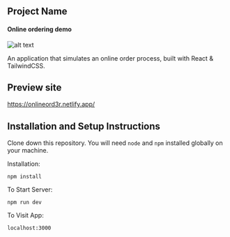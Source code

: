 ## Project Name 

#### Online ordering demo




![alt text]()


An application that simulates an online order process, built with React & TailwindCSS.

## Preview site
https://onlineord3r.netlify.app/





## Installation and Setup Instructions
 

Clone down this repository. You will need `node` and `npm` installed globally on your machine.  

Installation:

`npm install`  

To Start Server:

`npm run dev`   

To Visit App:

`localhost:3000`  

